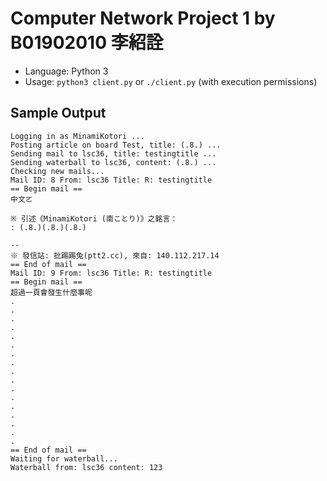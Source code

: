 # Computer Network Project 1 by B01902010 李紹詮

 -  Language: Python 3
 -  Usage: `python3 client.py` or `./client.py` (with execution permissions)

## Sample Output

```
Logging in as MinamiKotori ...
Posting article on board Test, title: (.8.) ...
Sending mail to lsc36, title: testingtitle ...
Sending waterball to lsc36, content: (.8.) ...
Checking new mails...
Mail ID: 8 From: lsc36 Title: R: testingtitle
== Begin mail ==
中文ㄛ

※ 引述《MinamiKotori (南ことり)》之銘言：
: (.8.)(.8.)(.8.)

--
※ 發信站: 批踢踢兔(ptt2.cc), 來自: 140.112.217.14
== End of mail ==
Mail ID: 9 From: lsc36 Title: R: testingtitle
== Begin mail ==
超過一頁會發生什麼事呢
.
.
.
.
.
.
.
.
.
.
.
.
.
.
.
.
.
== End of mail ==
Waiting for waterball...
Waterball from: lsc36 content: 123
```
